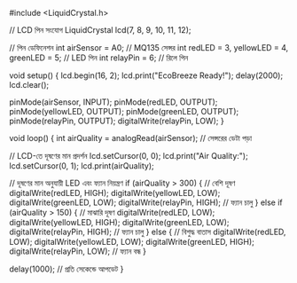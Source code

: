 #include <LiquidCrystal.h>

// LCD পিন সংযোগ
LiquidCrystal lcd(7, 8, 9, 10, 11, 12);

// পিন ডেফিনেশন
int airSensor = A0; // MQ135 সেন্সর
int redLED = 3, yellowLED = 4, greenLED = 5; // LED পিন
int relayPin = 6; // রিলে পিন

void setup() {
  lcd.begin(16, 2);
  lcd.print("EcoBreeze Ready!");
  delay(2000);
  lcd.clear();

  pinMode(airSensor, INPUT);
  pinMode(redLED, OUTPUT);
  pinMode(yellowLED, OUTPUT);
  pinMode(greenLED, OUTPUT);
  pinMode(relayPin, OUTPUT);
  digitalWrite(relayPin, LOW);
}

void loop() {
  int airQuality = analogRead(airSensor); // সেন্সরের ডেটা পড়া
  
  // LCD-তে দূষণের মান প্রদর্শন
  lcd.setCursor(0, 0);
  lcd.print("Air Quality:");
  lcd.setCursor(0, 1);
  lcd.print(airQuality);

  // দূষণের মান অনুযায়ী LED এবং ফ্যান নিয়ন্ত্রণ
  if (airQuality > 300) { // বেশি দূষণ
    digitalWrite(redLED, HIGH);
    digitalWrite(yellowLED, LOW);
    digitalWrite(greenLED, LOW);
    digitalWrite(relayPin, HIGH); // ফ্যান চালু
  } else if (airQuality > 150) { // মাঝারি দূষণ
    digitalWrite(redLED, LOW);
    digitalWrite(yellowLED, HIGH);
    digitalWrite(greenLED, LOW);
    digitalWrite(relayPin, HIGH); // ফ্যান চালু
  } else { // বিশুদ্ধ বাতাস
    digitalWrite(redLED, LOW);
    digitalWrite(yellowLED, LOW);
    digitalWrite(greenLED, HIGH);
    digitalWrite(relayPin, LOW); // ফ্যান বন্ধ
  }

  delay(1000); // প্রতি সেকেন্ডে আপডেট
}

